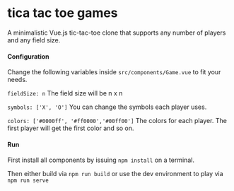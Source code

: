 # tica tac toe games

A minimalistic Vue.js tic-tac-toe clone that supports any number of players and any field size.

#### Configuration
Change the following variables inside ```src/components/Game.vue``` to fit your needs.

```fieldSize: n```
The field size will be n x n

```symbols: ['X', 'O']```
You can change the symbols each player uses.

```colors: ['#0000ff', '#ff0000','#00ff00']```
The colors for each player. The first player will get the first color and so on.

#### Run
First install all components by issuing ```npm install``` on a terminal. 

Then either build via ```npm run build``` or use the dev environment to play via 
```npm run serve```